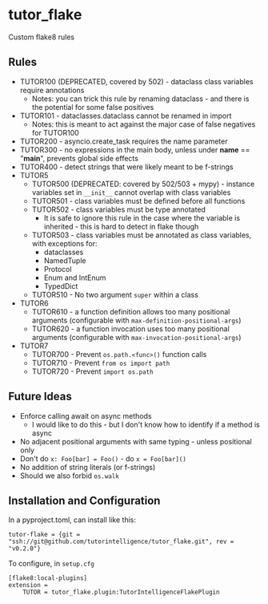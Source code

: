 # tutor_flake

Custom flake8 rules

## Rules

* TUTOR100 (DEPRECATED, covered by 502) - dataclass class variables require annotations
    * Notes: you can trick this rule by renaming dataclass - and there is the potential for some false positives
* TUTOR101 - dataclasses.dataclass cannot be renamed in import
    * Notes: this is meant to act against the major case of false negatives for TUTOR100
* TUTOR200 - asyncio.create_task requires the name parameter
* TUTOR300 - no expressions in the main body, unless under __name__ == "__main__", prevents global side effects
* TUTOR400 - detect strings that were likely meant to be f-strings
* TUTOR5
    * TUTOR500 (DEPRECATED: covered by 502/503 + mypy) - instance variables set in `__init__` cannot overlap with class variables
    * TUTOR501 - class variables must be defined before all functions
    * TUTOR502 - class variables must be type annotated
        * It is safe to ignore this rule in the case where the variable is inherited - this is hard to detect in flake though
    * TUTOR503 - class variables must be annotated as class variables, with exceptions for:
        * dataclasses
        * NamedTuple
        * Protocol
        * Enum and IntEnum
        * TypedDict
    * TUTOR510 - No two argument `super` within a class
* TUTOR6
    * TUTOR610 - a function definition allows too many positional arguments (configurable with `max-definition-positional-args`)
    * TUTOR620 - a function invocation uses too many positional arguments (configurable with `max-invocation-positional-args`)
* TUTOR7
    * TUTOR700 - Prevent `os.path.<func>()` function calls
    * TUTOR710 - Prevent `from os import path`
    * TUTOR720 - Prevent `import os.path`

## Future Ideas

* Enforce calling await on async methods
    * I would like to do this - but I don't know how to identify if a method is async
* No adjacent positional arguments with same typing - unless positional only
* Don't do `x: Foo[bar] = Foo()` - do `x = Foo[bar]()`
* No addition of string literals (or f-strings)
* Should we also forbid `os.walk`

## Installation and Configuration

In a pyproject.toml, can install like this:
```
tutor-flake = {git = "ssh://git@github.com/tutorintelligence/tutor_flake.git", rev = "v0.2.0"}
```

To configure, in `setup.cfg`
```
[flake8:local-plugins]
extension = 
    TUTOR = tutor_flake.plugin:TutorIntelligenceFlakePlugin
```